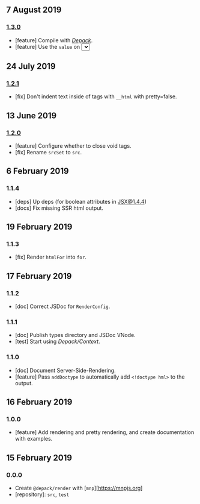 ## 7 August 2019

### [1.3.0](https://github.com/dpck/render/compare/v1.2.1...v1.3.0)

- [feature] Compile with [_Depack_](https://compiler.page).
- [feature] Use the `value` on _<select>_ elements to select an option.

## 24 July 2019

### [1.2.1](https://github.com/dpck/render/compare/v1.2.0...v1.2.1)

- [fix] Don't indent text inside of tags with `__html` with pretty=false.

## 13 June 2019

### [1.2.0](https://github.com/dpck/render/compare/v1.1.4...v1.2.0)

- [feature] Configure whether to close void tags.
- [fix] Rename `srcSet` to `src`.

## 6 February 2019

### 1.1.4

- [deps] Up deps (for boolean attributes in JSX@1.4.4)
- [docs] Fix missing SSR html output.

## 19 February 2019

### 1.1.3

- [fix] Render `htmlFor` into `for`.

## 17 February 2019

### 1.1.2

- [doc] Correct JSDoc for `RenderConfig`.

### 1.1.1

- [doc] Publish types directory and JSDoc VNode.
- [test] Start using _Depack/Context_.

### 1.1.0

- [doc] Document Server-Side-Rendering.
- [feature] Pass `addDoctype` to automatically add `<!doctype hml>` to the output.

## 16 February 2019

### 1.0.0

- [feature] Add rendering and pretty rendering, and create documentation with examples.

## 15 February 2019

### 0.0.0

- Create `@depack/render` with [`mnp`][https://mnpjs.org]
- [repository]: `src`, `test`

